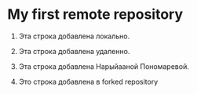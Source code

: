 # My first remote repository

1. Эта строка добавлена локально.

2. Эта строка добавлена удаленно.

3. Эта строка добавлена Нарыйааной Пономаревой.

4. Это строка добавлена в forked repository

